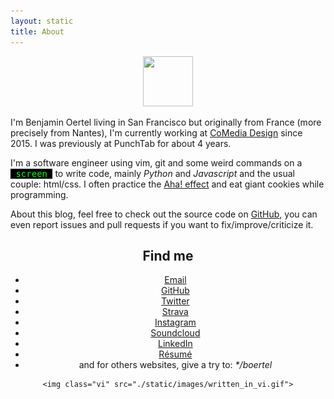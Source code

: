 ```yaml
---
layout: static
title: About
---
```


<center>
    <div class="circle">
        <img src="//s.gravatar.com/avatar/a011b6b54ec2c1852f927b7d0f26318b?s=200" width="80" height="80">
    </div>
</center>

I'm Benjamin Oertel living in San Francisco but originally from France (more precisely from Nantes), I'm currently working at <a href="//www.comediadesign.com" target="_blank">CoMedia Design</a> since 2015. I was previously at PunchTab for about 4 years.

I'm a software engineer using vim, git and some weird commands on a <span style="color: #0f0; background-color: #000;font-family: monospace;">&nbsp;screen&nbsp;</span> to write code, mainly *Python* and *Javascript* and the usual couple: html/css. I often practice the [Aha! effect](//en.wikipedia.org/wiki/Eureka_effect) and eat giant cookies while programming.

About this blog, feel free to check out the source code on <a href="//github.com/boertel/blog" target="_blank">GitHub</a>, you can even report issues and pull requests if you want to fix/improve/criticize it.

<center>
    <h2 style="text-align: center">Find me</h2>
    <ul>
        <li><a href="mailto:b@oertel.fr" target="_blank">Email</a></li>
        <li><a href="https://github.com/boertel" target="_blank">GitHub</a></li>
        <li><a href="https://twitter.com/boertel" target="_blank">Twitter</a></li>
        <li><a href="https://strava.com/athletes/boertel" target="_blank">Strava</a></li>
        <li><a href="https://instagram.com/boertel" target="_blank">Instagram</a></li>
        <li><a href="https://soundcloud.com/boertel" target="_blank">Soundcloud</a></li>
        <li><a href="https://linkedin.com/in/boertel" target="_blank">LinkedIn</a></li>
        <li><a href="http://resume.oertel.fr" target="_blank">Résumé</a></li>
        <li>and for others websites, give a try to: <em>*/boertel</em></li>
    </ul>

    <img class="vi" src="./static/images/written_in_vi.gif">
</center>
